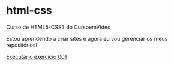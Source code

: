 # html-css
 Curso de HTML5-CSS3 do CursoemVídeo

 Estou aprendendo a criar sites e agora eu vou gerenciar os meus repositórios!

 <a href="https://wyllamrenato.github.io/html-css/exerc%C3%ADcios/ex001/">Executar o exercício 001</a>
